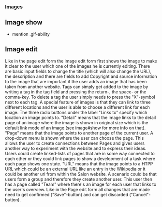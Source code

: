 ### Images

## Image show
- mention .gif-ability

## Image edit
Like in the page edit form the image edit form first shows the image to make it clear to the user which one of the images he is currently editing. There are basic input fields to change the title (which will also change the URL), the description and there are fields to add Copyright and source information to the image that are important if the user adds an image that has been taken from another website.
Tags can simply get added to the image by writing a tag in the tag field and pressing the return-, the space- or the comma-key. To delete a tag the user simply needs to press the "X"-symbol next to each tag.
A special feature of images is that they can link to three different locations and the user is able to choose a different link for each image. The three radio buttons under the label "Links to" specify which location an image points to. "Detail" means that the image links to the detail page of an image where the image is shown in original size which is the default link mode of an image (see image#show for more info on that).
"Page" means that the image points to another page of the current user. A drop-down menu is shown where the user can choose the page. This allows the user to create connections between Pages and gives users another way to experiment with the website and to express their ideas. Users could create linked-lists of pages that are in some way connected to each other or they could link pages to show a development of a task where each page shows one state. 
"URL" means that the image points to a HTPP URL which could be an external URL like an entry in the Wikipedia or it could be another url from within the Salon website. A scenario could be that users form a group and therefore they create another user. This user then has a page called "Team" where there's an image for each user that links to the user's overview.
Like in the Page edit form all changes that are made need to get confirmed ("Save"-button) and can get discarded ("Cancel"-button).